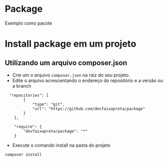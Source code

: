 # Package
Exemplo como pacote

# Install package em um projeto
## Utilizando um arquivo composer.json
* Crie um o arquivo `composer.json` na raiz do seu projeto.
* Edite o arquivo acrescentando o endereço do repositório e a versão ou a branch
```
  "repositories": [
        {
            "type": "git",
            "url": "https://github.com/devfaixapreta/package"
        }
    ],

    "require": {
        "devfaixapreta/package": "*"
    }
```
* Execute o comando install na pasta do projeto
```
composer install
```